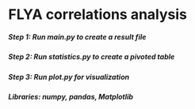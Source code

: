 # FLYA correlations analysis
##### Step 1: Run main.py to create a result file
##### Step 2: Run statistics.py to create a pivoted table
##### Step 3: Run plot.py for visualization
##### Libraries: numpy, pandas, Matplotlib
